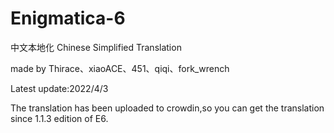 # Enigmatica-6
中文本地化
Chinese Simplified Translation

made by Thirace、xiaoACE、451、qiqi、fork_wrench

Latest update:2022/4/3

The translation has been uploaded to crowdin,so you can get the translation since 1.1.3 edition of E6.
